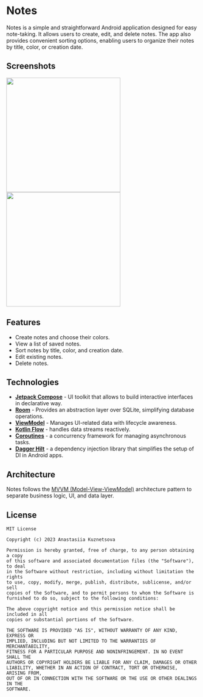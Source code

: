 # Notes

Notes is a simple and straightforward Android application designed for easy note-taking. It allows users to create, edit, and delete notes. The app also provides convenient sorting options, enabling users to organize their notes by title, color, or creation date.

## Screenshots
<img src="https://user-images.githubusercontent.com/44202107/266829140-02bedd55-2426-4273-afd7-7e1be4bfb227.png" width="300"> <img src="https://user-images.githubusercontent.com/44202107/266829141-eccd0eca-0487-4e13-82d6-fa95501849f3.png" width="300">

## Features

- Create notes and choose their colors.
- View a list of saved notes.
- Sort notes by title, color, and creation date.
- Edit existing notes.
- Delete notes.

## Technologies

- [**Jetpack Compose**](https://developer.android.com/jetpack/compose) - UI toolkit that allows to build interactive interfaces in declarative way.
- [**Room**](https://developer.android.com/training/data-storage/room) - Provides an abstraction layer over SQLite, simplifying database operations.
- [**ViewModel**](https://developer.android.com/topic/libraries/architecture/viewmodel) - Manages UI-related data with lifecycle awareness.
- [**Kotlin Flow**](https://developer.android.com/kotlin/flow) - handles data streams reactively.
- [**Coroutines**](https://kotlinlang.org/docs/coroutines-overview) - a concurrency framework for managing asynchronous tasks.
- [**Dagger Hilt**](https://dagger.dev/hilt) - a dependency injection library that simplifies the setup of DI in Android apps.

## Architecture

Notes follows the [MVVM (Model-View-ViewModel)](https://developer.android.com/topic/architecture#recommended-app-arch) architecture pattern to separate business logic, UI, and data layer.

## License

```
MIT License

Copyright (c) 2023 Anastasiia Kuznetsova

Permission is hereby granted, free of charge, to any person obtaining a copy
of this software and associated documentation files (the "Software"), to deal
in the Software without restriction, including without limitation the rights
to use, copy, modify, merge, publish, distribute, sublicense, and/or sell
copies of the Software, and to permit persons to whom the Software is
furnished to do so, subject to the following conditions:

The above copyright notice and this permission notice shall be included in all
copies or substantial portions of the Software.

THE SOFTWARE IS PROVIDED "AS IS", WITHOUT WARRANTY OF ANY KIND, EXPRESS OR
IMPLIED, INCLUDING BUT NOT LIMITED TO THE WARRANTIES OF MERCHANTABILITY,
FITNESS FOR A PARTICULAR PURPOSE AND NONINFRINGEMENT. IN NO EVENT SHALL THE
AUTHORS OR COPYRIGHT HOLDERS BE LIABLE FOR ANY CLAIM, DAMAGES OR OTHER
LIABILITY, WHETHER IN AN ACTION OF CONTRACT, TORT OR OTHERWISE, ARISING FROM,
OUT OF OR IN CONNECTION WITH THE SOFTWARE OR THE USE OR OTHER DEALINGS IN THE
SOFTWARE.
```
